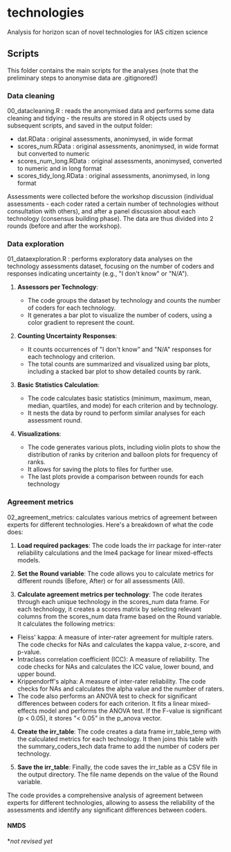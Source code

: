 # technologies
Analysis for horizon scan of novel technologies for IAS citizen science

## Scripts
This folder contains the main scripts for the analyses (note that the preliminary steps to anonymise data are .gitignored!)

### Data cleaning
00_datacleaning.R : reads the anonymised data and performs some data cleaning and tidying - the results are stored in R objects used by subsequent scripts, and saved in the output folder:

- dat.RData : original assessments, anonimysed, in wide format
- scores_num.RData : original assessments, anonimysed, in wide format but converted to numeric
- scores_num_long.RData : original assessments, anonimysed, converted to numeric and in long format
- scores_tidy_long.RData : original assessments, anonimysed, in long format 

Assessments were collected before the workshop discussion (individual assessments - each coder rated a certain number of technologies without consultation with others), and after a panel discussion about each technology (consensus building phase). The data are thus divided into 2 rounds (before and after the workshop).

### Data exploration
01_dataexploration.R : performs exploratory data analyses on the technology assessments dataset, focusing on the number of coders and responses indicating uncertainty (e.g., "I don't know" or "N/A"). 

1. **Assessors per Technology**: 
   - The code groups the dataset by technology and counts the number of coders for each technology.
   - It generates a bar plot to visualize the number of coders, using a color gradient to represent the count.

2. **Counting Uncertainty Responses**: 
   - It counts occurrences of "I don't know" and "N/A" responses for each technology and criterion.
   - The total counts are summarized and visualized using bar plots, including a stacked bar plot to show detailed counts by rank.

3. **Basic Statistics Calculation**: 
   - The code calculates basic statistics (minimum, maximum, mean, median, quartiles, and mode) for each criterion and by technology.
   - It nests the data by round to perform similar analyses for each assessment round.

4. **Visualizations**: 
   - The code generates various plots, including violin plots to show the distribution of ranks by criterion and balloon plots for frequency of ranks.
   - It allows for saving the plots to files for further use.
   - The last plots provide a comparison between rounds for each technology


### Agreement metrics

02_agreement_metrics: calculates various metrics of agreement between experts for different technologies. Here's a breakdown of what the code does:

1. **Load required packages**: The code loads the irr package for inter-rater reliability calculations and the lme4 package for linear mixed-effects models.

2. **Set the Round variable**: The code allows you to calculate metrics for different rounds (Before, After) or for all assessments (All).

3. **Calculate agreement metrics per technology**: The code iterates through each unique technology in the scores_num data frame. For each technology, it creates a scores matrix by selecting relevant columns from the scores_num data frame based on the Round variable. 
It calculates the following metrics:
  - Fleiss' kappa: A measure of inter-rater agreement for multiple raters. The code checks for NAs and calculates the kappa value, z-score, and p-value.
  - Intraclass correlation coefficient (ICC): A measure of reliability. The code checks for NAs and calculates the ICC value, lower bound, and upper bound.
  - Krippendorff's alpha: A measure of inter-rater reliability. The code checks for NAs and calculates the alpha value and the number of raters.
  - The code also performs an ANOVA test to check for significant differences between coders for each criterion. It fits a linear mixed-effects model and performs the ANOVA test. If the F-value is significant (p < 0.05), it stores "< 0.05" in the p_anova vector.

4. **Create the irr_table**: The code creates a data frame irr_table_temp with the calculated metrics for each technology. It then joins this table with the summary_coders_tech data frame to add the number of coders per technology.

5. **Save the irr_table**: Finally, the code saves the irr_table as a CSV file in the output directory. The file name depends on the value of the Round variable.

The code provides a comprehensive analysis of agreement between experts for different technologies, allowing to assess the reliability of the assessments and identify any significant differences between coders.


#### NMDS
**not revised yet*
